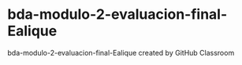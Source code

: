 # bda-modulo-2-evaluacion-final-Ealique
bda-modulo-2-evaluacion-final-Ealique created by GitHub Classroom
